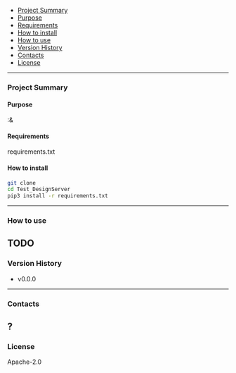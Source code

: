 - [Project Summary](#Test_DesignServer)
- [Purpose](#purpose)
- [Requirements](#requirements)
- [How to install](#how-to-install)
- [How to use](#how-to-use)
- [Version History](#version-history)
- [Contacts](#contacts)
- [License](#license)
---
### Project Summary
#### Purpose
:&
#### Requirements
requirements.txt
#### How to install
```sh
git clone
cd Test_DesignServer
pip3 install -r requirements.txt
```
---
### How to use
TODO
---
### Version History
* v0.0.0
---
### Contacts
?
---
### License
Apache-2.0
